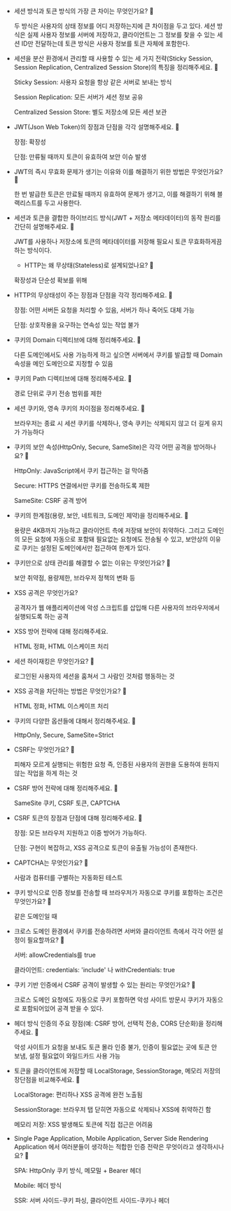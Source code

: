 - 세션 방식과 토큰 방식의 가장 큰 차이는 무엇인가요? 🍠
    
    두 방식은 사용자의 상태 정보를 어디 저장하는지에 큰 차이점을 두고 있다. 세션 방식은 실제 사용자 정보를 서버에 저장하고, 클라이언트는 그 정보를 찾을 수 있는 세션 ID만 전달하는데 토큰 방식은 사용자 정보를 토큰 자체에 포함한다.
    
- 세션을 분산 환경에서 관리할 때 사용할 수 있는 세 가지 전략(Sticky Session, Session Replication, Centralized Session Store)의 특징을 정리해주세요. 🍠
    
    Sticky Session: 사용자 요청을 항상 같은 서버로 보내는 방식
    
    Session Replication: 모든 서버가 세션 정보 공유
    
    Centralized Session Store: 별도 저장소에 모든 세션 보관
    
- JWT(Json Web Token)의 장점과 단점을 각각 설명해주세요. 🍠
    
    장점: 확장성
    
    단점: 만류될 때까지 토큰이 유효하여 보안 이슈 발생
    
- JWT의 즉시 무효화 문제가 생기는 이유와 이를 해결하기 위한 방법은 무엇인가요? 🍠
    
    한 번 발급한 토큰은 만료될 때까지 유효하여 문제가 생기고, 이를 해결하기 위해 블랙리스트를 두고 사용한다.
    
- 세션과 토큰을 결합한 하이브리드 방식(JWT + 저장소 메타데이터)의 동작 원리를 간단히 설명해주세요. 🍠
    
    JWT를 사용하나 저장소에 토큰의 메타데이터를 저장해 필요시 토큰 무효화하게끔 하는 방식이다.

    - HTTP는 왜 무상태(Stateless)로 설계되었나요? 🍠
    
    확장성과 단순성 확보를 위해
    
- HTTP의 무상태성이 주는 장점과 단점을 각각 정리해주세요. 🍠
    
    장점: 어떤 서버든 요청을 처리할 수 있음, 서버가 하나 죽어도 대체 가능
    
    단점: 상호작용을 요구하는 연속성 있는 작업 불가
    
- 쿠키의 Domain 디렉티브에 대해 정리해주세요. 🍠
    
    다른 도메인에서도 사용 가능하게 하고 싶으면 서버에서 쿠키를 발급할 때 Domain 속성을 메인 도메인으로 지정할 수 있음
    
- 쿠키의 Path 디렉티브에 대해 정리해주세요. 🍠
    
    경로 단위로 쿠키 전송 범위를 제한
    
- 세션 쿠키와, 영속 쿠키의 차이점을 정리해주세요. 🍠
    
    브라우저는 종료 시 세션 쿠키를 삭제하나, 영속 쿠키는 삭제되지 않고 더 길게 유지가 가능하다
    
- 쿠키의 보안 속성(HttpOnly, Secure, SameSite)은 각각 어떤 공격을 방어하나요? 🍠
    
    HttpOnly: JavaScript에서 쿠키 접근하는 걸 막아줌
    
    Secure: HTTPS 연결에서만 쿠키를 전송하도록 제한
    
    SameSite: CSRF 공격 방어
    
- 쿠키의 한계점(용량, 보안, 네트워크, 도메인 제약)을 정리해주세요. 🍠
    
    용량은 4KB까지 가능하고 클라이언트 측에 저장돼 보안이 취약하다. 그리고 도메인의 모든 요청에 자동으로 포함돼 필요없는 요청에도 전송될 수 있고, 보안상의 이유로 쿠키는 설정된 도메인에서만 접근하여 한계가 있다.
    
- 쿠키만으로 상태 관리를 해결할 수 없는 이유는 무엇인가요? 🍠
    
    보안 취약점, 용량제한, 브라우저 정책의 변화 등

- XSS 공격은 무엇인가요?
    
    공격자가 웹 애플리케이션에 악성 스크립트를 삽입해 다른 사용자의 브라우저에서 실행되도록 하는 공격 
    
- XSS 방어 전략에 대해 정리해주세요.
    
    HTML 정화, HTML 이스케이프 처리

- 세션 하이재킹은 무엇인가요? 🍠
    
    로그인된 사용자의 세션을 훔쳐서 그 사람인 것처럼 행동하는 것
    
- XSS 공격을 차단하는 방법은 무엇인가요? 🍠
    
    HTML 정화, HTML 이스케이프 처리
    
- 쿠키의 다양한 옵션들에 대해서 정리해주세요. 🍠
    
    HttpOnly, Secure, SameSite=Strict

- CSRF는 무엇인가요? 🍠
    
    피해자 모르게 실행되는 위험한 요청 즉, 인증된 사용자의 권한을 도용하여 원하지 않는 작업을 하게 하는 것
    
- CSRF 방어 전략에 대해 정리해주세요. 🍠
    
    SameSite 쿠키, CSRF 토큰, CAPTCHA
    
- CSRF 토큰의 장점과 단점에 대해 정리해주세요. 🍠
    
    장점: 모든 브라우저 지원하고 이중 방어가 가능하다.
    
    단점: 구현이 복잡하고, XSS 공격으로 토큰이 유출될 가능성이 존재한다.
    
- CAPTCHA는 무엇인가요? 🍠
    
    사람과 컴퓨터를 구별하는 자동화된 테스트

- 쿠키 방식으로 인증 정보를 전송할 때 브라우저가 자동으로 쿠키를 포함하는 조건은 무엇인가요? 🍠
    
    같은 도메인일 때
    
- 크로스 도메인 환경에서 쿠키를 전송하려면 서버와 클라이언트 측에서 각각 어떤 설정이 필요할까요? 🍠
    
    서버: allowCredentials를 true
    
    클라이언트: credentials: 'include' 나 withCredentials: true
    
- 쿠키 기반 인증에서 CSRF 공격이 발생할 수 있는 원리는 무엇인가요? 🍠
    
    크로스 도메인 요청에도 자동으로 쿠키 포함하면 악성 사이트 방문시 쿠키가 자동으로 포함되어있어 공격 받을 수 있다.
    
- 헤더 방식 인증의 주요 장점(예: CSRF 방어, 선택적 전송, CORS 단순화)을 정리해주세요. 🍠
    
    악성 사이트가 요청을 보내도 토큰 몰라 인증 불가, 인증이 필요없는 곳에 토큰 안 보냄, 설정 필요없이 와일드카드 사용 가능
    
- 토큰을 클라이언트에 저장할 때 LocalStorage, SessionStorage, 메모리 저장의 장단점을 비교해주세요. 🍠
    
    LocalStorage: 편리하나 XSS 공격에 완전 노출됨
    
    SessionStorage: 브라우저 탭 닫히면 자동으로 삭제되나 XSS에 취약하긴 함
    
    메모리 저장: XSS 발생해도 토큰에 직접 접근은 어려움
    
- Single Page Application, Mobile Application, Server Side Rendering Application 에서 여러분들이 생각하는 적합한 인증 전략은 무엇이라고 생각하시나요? 🍠
    
    SPA: HttpOnly 쿠키 방식, 메모밀 + Bearer 헤더
    
    Mobile: 헤더 방식
    
    SSR: 서버 사이드-쿠키 파싱, 클라이언트 사이드-쿠키나 헤더
